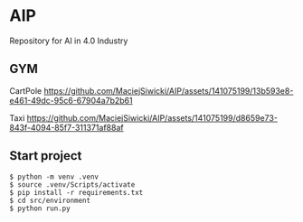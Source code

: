 # AIP

Repository for AI in 4.0 Industry

## GYM

CartPole
https://github.com/MaciejSiwicki/AIP/assets/141075199/13b593e8-e461-49dc-95c6-67904a7b2b61

Taxi
https://github.com/MaciejSiwicki/AIP/assets/141075199/d8659e73-843f-4094-85f7-311371af88af

## Start project

```
$ python -m venv .venv
$ source .venv/Scripts/activate
$ pip install -r requirements.txt
$ cd src/environment
$ python run.py
```
